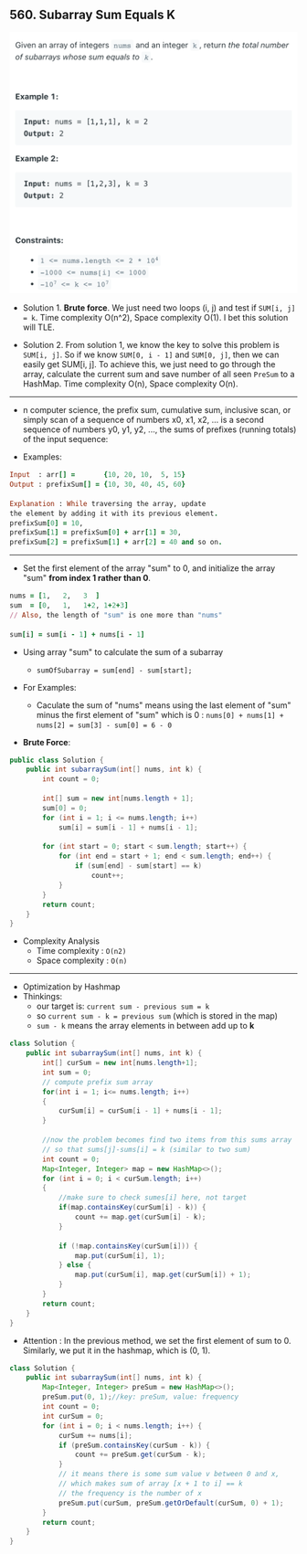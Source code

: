 ## 560. Subarray Sum Equals K
![](img/2022-05-04-12-25-34.png)

- Solution 1. **Brute force**. We just need two loops (i, j) and test if 
  `SUM[i, j] = k`. Time complexity O(n^2), Space complexity O(1). 
  I bet this solution will TLE.

- Solution 2. From solution 1, we know the key to solve this problem is `SUM[i, j]`. 
  So if we know `SUM[0, i - 1]` and `SUM[0, j]`, then we can easily get SUM[i, j]. To 
  achieve this, we just need to go through the array, calculate the current sum and 
  save number of all seen `PreSum` to a HashMap. Time complexity O(n), Space 
  complexity O(n).

---

- n computer science, the prefix sum, cumulative sum, inclusive scan, or simply scan 
  of a sequence of numbers x0, x1, x2, ... is a second sequence of numbers y0, y1, 
  y2, ..., the sums of prefixes (running totals) of the input sequence:

- Examples:

```ruby
Input  : arr[] =       {10, 20, 10,  5, 15}
Output : prefixSum[] = {10, 30, 40, 45, 60}

Explanation : While traversing the array, update 
the element by adding it with its previous element.
prefixSum[0] = 10, 
prefixSum[1] = prefixSum[0] + arr[1] = 30, 
prefixSum[2] = prefixSum[1] + arr[2] = 40 and so on.
```
---

- Set the first element of the array "sum" to 0, and initialize the array "sum" 
  **from index 1 rather than 0**.
```ruby
nums = [1,   2,   3  ]
sum  = [0,   1,   1+2, 1+2+3] 
// Also, the length of "sum" is one more than "nums"  

sum[i] = sum[i - 1] + nums[i - 1]
```
- Using array "sum" to calculate the sum of a subarray
  - `sumOfSubarray = sum[end] - sum[start];`

- For Examples:
  - Caculate the sum of "nums" means using 
    the last element of "sum" minus the first element of "sum" which is 0 :
    `nums[0] + nums[1] + nums[2] = sum[3] - sum[0] = 6 - 0`

- **Brute Force**:

```java
public class Solution {
    public int subarraySum(int[] nums, int k) {
        int count = 0;
      
        int[] sum = new int[nums.length + 1];
        sum[0] = 0;
        for (int i = 1; i <= nums.length; i++)
            sum[i] = sum[i - 1] + nums[i - 1];
      
        for (int start = 0; start < sum.length; start++) {
            for (int end = start + 1; end < sum.length; end++) {
                if (sum[end] - sum[start] == k)
                    count++;
            }
        }
        return count;
    }
}
```

- Complexity Analysis
  - Time complexity : `O(n2)`
  - Space complexity : `O(n)`
---

- Optimization by Hashmap
- Thinkings:
  - our target is: `current sum - previous sum = k`
  - so `current sum - k = previous sum` (which is stored in the map)
  - `sum - k` means the array elements in between add up to **k**

```java
class Solution {
    public int subarraySum(int[] nums, int k) {
        int[] curSum = new int[nums.length+1];
        int sum = 0;
        // compute prefix sum array
        for(int i = 1; i<= nums.length; i++)
        {
            curSum[i] = curSum[i - 1] + nums[i - 1];
        }
        
        //now the problem becomes find two items from this sums array 
        // so that sums[j]-sums[i] = k (similar to two sum)
        int count = 0; 
        Map<Integer, Integer> map = new HashMap<>();
        for (int i = 0; i < curSum.length; i++)
        {
            //make sure to check sumes[i] here, not target
            if(map.containsKey(curSum[i] - k)) {
                count += map.get(curSum[i] - k);
            }

            if (!map.containsKey(curSum[i])) {
                map.put(curSum[i], 1);
            } else {
                map.put(curSum[i], map.get(curSum[i]) + 1);
            }
        }
        return count;        
    }
}
```


  - Attention : In the previous method, we set the first element of sum to 0. 
    Similarly, we put it in the hashmap, which is (0, 1).


```java
class Solution {
    public int subarraySum(int[] nums, int k) {
        Map<Integer, Integer> preSum = new HashMap<>();
        preSum.put(0, 1);//key: preSum, value: frequency
        int count = 0;
        int curSum = 0;
        for (int i = 0; i < nums.length; i++) {
            curSum += nums[i];
            if (preSum.containsKey(curSum - k)) {
                count += preSum.get(curSum - k);                
            }
            // it means there is some sum value v between 0 and x, 
            // which makes sum of array [x + 1 to i] == k
            // the frequency is the number of x
            preSum.put(curSum, preSum.getOrDefault(curSum, 0) + 1);
        }
        return count;
    }
}
```